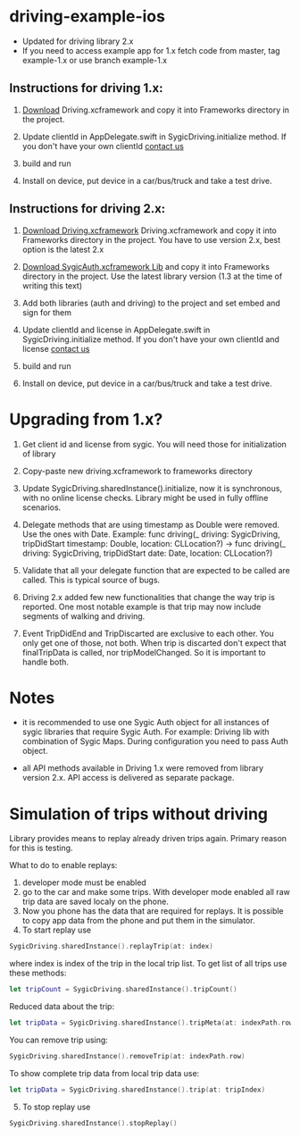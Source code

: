 # driving-example-ios

- Updated for driving library 2.x
- If you need to access example app for 1.x fetch code from master, tag example-1.x or use branch example-1.x

## Instructions for driving 1.x:
1. [Download](https://public.repo.sygic.com/#browse/browse:maven-sygic-releases:com%2Fsygic%2Fadas%2Fdriving) Driving.xcframework and copy it into Frameworks directory in the project. 


2. Update clientId in AppDelegate.swift in SygicDriving.initialize method. If you don't have your own clientId [contact us](https://www.sygic.com/enterprise/contact-us)

3. build and run

4. Install on device, put device in a car/bus/truck and take a test drive.



## Instructions for driving 2.x:

1. [Download Driving.xcframework](https://public.repo.sygic.com/#browse/browse:maven-sygic-releases:com%2Fsygic%2Fadas%2Fdriving) Driving.xcframework and copy it into Frameworks directory in the project. You have to use version 2.x, best option is the latest 2.x

2. [Download SygicAuth.xcframework Lib](https://public.repo.sygic.com/#browse/browse:maven-sygic-releases:com%2Fsygic%2Flib%2Fauth%2Fsygicauth-ios) and copy it into Frameworks directory in the project. Use the latest library version (1.3 at the time of writing this text)

3. Add both libraries (auth and driving) to the project and set embed and sign for them

4. Update clientId and license in AppDelegate.swift in SygicDriving.initialize method. If you don't have your own clientId and license [contact us](https://www.sygic.com/enterprise/contact-us)

6. build and run

6. Install on device, put device in a car/bus/truck and take a test drive.





# Upgrading from 1.x?

1. Get client id and license from sygic. You will need those for initialization of library
2. Copy-paste new driving.xcframework to frameworks directory
3. Update SygicDriving.sharedInstance().initialize, now it is synchronous, with no online license checks. Library might be used in fully offline scenarios.
4. Delegate methods that are using timestamp as Double were removed. Use the ones with Date. Example: func driving(_ driving: SygicDriving, tripDidStart timestamp: Double, location: CLLocation?) -> func driving(_ driving: SygicDriving, tripDidStart date: Date, location: CLLocation?)
5. Validate that all your delegate function that are expected to be called are called. This is typical source of bugs.

6. Driving 2.x added few new functionalities that change the way trip is reported. One most notable example is that trip may now include segments of walking and driving.
7. Event TripDidEnd and TripDiscarted are exclusive to each other. You only get one of those, not both. When trip is discarted don't expect that finalTripData is called, nor tripModelChanged. So it is important to handle both.

# Notes
- it is recommended to use one Sygic Auth object for all instances of sygic libraries that require Sygic Auth. For example: Driving lib with combination of Sygic Maps. During configuration you need to pass Auth object. 

- all API methods available in Driving 1.x were removed from library version 2.x. API access is delivered as separate package.

# Simulation of trips without driving

Library provides means to replay already driven trips again. Primary reason for this is testing.

What to do to enable replays:

1. developer mode must be enabled
2. go to the car and make some trips. With developer mode enabled all raw trip data are saved localy on the phone.
3. Now you phone has the data that are required for replays. It is possible to copy app data from the phone and put them in the simulator. 
4. To start replay use
 
```swift
SygicDriving.sharedInstance().replayTrip(at: index)
```
 
where index is index of the trip in the local trip list. To get list of all trips use these methods:

```swift
let tripCount = SygicDriving.sharedInstance().tripCount()
```

Reduced data about the trip:
```swift
let tripData = SygicDriving.sharedInstance().tripMeta(at: indexPath.row)
```
You can remove trip using:

```swift
SygicDriving.sharedInstance().removeTrip(at: indexPath.row)
```

To show complete trip data from local trip data use:
```swift
let tripData = SygicDriving.sharedInstance().trip(at: tripIndex)
```
            
5. To stop replay use
```swift
SygicDriving.sharedInstance().stopReplay()
```
